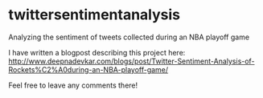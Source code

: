 # twittersentimentanalysis
Analyzing the sentiment of tweets collected during an NBA playoff game

I have written a blogpost describing this project here: http://www.deepnadevkar.com/blogs/post/Twitter-Sentiment-Analysis-of-Rockets%C2%A0during-an-NBA-playoff-game/

Feel free to leave any comments there! 
